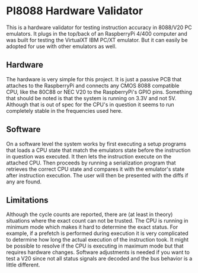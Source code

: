 # PI8088 Hardware Validator

This is a hardware validator for testing instruction accuracy in 8088/V20 PC emulators. It plugs in the top/back of an RaspberryPi 4/400 computer and was built for testing the VirtualXT IBM PC/XT emulator. But it can easily be adopted for use with other emulators as well.

## Hardware
The hardware is very simple for this project. It is just a passive PCB that attaches to the RaspberryPi and connects any CMOS 8088 compatible CPU, like the 80C88 or NEC V20 to the RaspberryPi's GPIO pins. Something that should be noted is that the system is running on 3.3V and not 5V. Although that is out of spec for the CPU's in question it seems to run completely stable in the frequencies used here. 

## Software
On a software level the system works by first executing a setup programs that loads a CPU state that match the emulators state before the instruction in question was executed. It then lets the instruction execute on the attached CPU. Then proceeds by running a serialization program that retrieves the correct CPU state and compares it with the emulator's state after instruction execution. The user will then be presented with the diffs if any are found.

## Limitations
Although the cycle counts are reported, there are (at least in theory) situations where the exact count can not be trusted. The CPU is running in minimum mode which makes it hard to determine the exact status. For example, if a prefetch is performed during execution it is very complicated to determine how long the actual execution of the instruction took. It might be possible to resolve if the CPU is executing in maximum mode but that requires hardware changes. Software adjustments is needed if you want to test a V20 since not all status signals are decoded and the bus behavior is a little different.